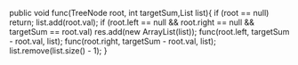 public void func(TreeNode root, int targetSum,List<Integer> list){
if (root == null) return;
list.add(root.val);
if (root.left == null && root.right == null && targetSum == root.val)
res.add(new ArrayList(list));
func(root.left, targetSum - root.val, list);
func(root.right, targetSum - root.val, list);
list.remove(list.size() - 1);
}